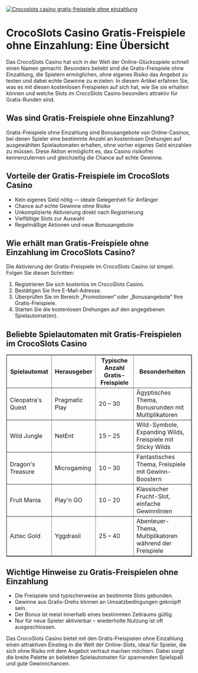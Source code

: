 [![Crocoslots casino gratis-freispiele ohne einzahlung](https://123-caf.pages.dev/gitsignup.png)](https://vrmoo.ru/Bt82HjjY)

<h1>CrocoSlots Casino Gratis-Freispiele ohne Einzahlung: Eine Übersicht</h1>  <p>Das CrocoSlots Casino hat sich in der Welt der Online-Glücksspiele schnell einen Namen gemacht. Besonders beliebt sind die Gratis-Freispiele ohne Einzahlung, die Spielern ermöglichen, ohne eigenes Risiko das Angebot zu testen und dabei echte Gewinne zu erzielen. In diesem Artikel erfahren Sie, was es mit diesen kostenlosen Freispielen auf sich hat, wie Sie sie erhalten können und welche Slots im CrocoSlots Casino besonders attraktiv für Gratis-Runden sind.</p>  <h2>Was sind Gratis-Freispiele ohne Einzahlung?</h2> <p>Gratis-Freispiele ohne Einzahlung sind Bonusangebote von Online-Casinos, bei denen Spieler eine bestimmte Anzahl an kostenlosen Drehungen auf ausgewählten Spielautomaten erhalten, ohne vorher eigenes Geld einzahlen zu müssen. Diese Aktion ermöglicht es, das Casino risikofrei kennenzulernen und gleichzeitig die Chance auf echte Gewinne.</p>  <h2>Vorteile der Gratis-Freispiele im CrocoSlots Casino</h2> <ul>   <li>Kein eigenes Geld nötig — ideale Gelegenheit für Anfänger</li>   <li>Chance auf echte Gewinne ohne Risiko</li>   <li>Unkomplizierte Aktivierung direkt nach Registrierung</li>   <li>Vielfältige Slots zur Auswahl</li>   <li>Regelmäßige Aktionen und neue Bonusangebote</li> </ul>  <h2>Wie erhält man Gratis-Freispiele ohne Einzahlung im CrocoSlots Casino?</h2> <p>Die Aktivierung der Gratis-Freispiele im CrocoSlots Casino ist simpel. Folgen Sie diesen Schritten:</p> <ol>   <li>Registrieren Sie sich kostenlos im CrocoSlots Casino.</li>   <li>Bestätigen Sie Ihre E-Mail-Adresse.</li>   <li>Überprüfen Sie im Bereich „Promotionen“ oder „Bonusangebote“ Ihre Gratis-Freispiele.</li>   <li>Starten Sie die kostenlosen Drehungen auf den angegebenen Spielautomat(en).</li> </ol>  <h2>Beliebte Spielautomaten mit Gratis-Freispielen im CrocoSlots Casino</h2> <table border="1" cellpadding="8" cellspacing="0">   <thead>     <tr>       <th>Spielautomat</th>       <th>Herausgeber</th>       <th>Typische Anzahl Gratis-Freispiele</th>       <th>Besonderheiten</th>     </tr>   </thead>   <tbody>     <tr>       <td>Cleopatra's Quest</td>       <td>Pragmatic Play</td>       <td>20 – 30</td>       <td>Ägyptisches Thema, Bonusrunden mit Multiplikatoren</td>     </tr>     <tr>       <td>Wild Jungle</td>       <td>NetEnt</td>       <td>15 – 25</td>       <td>Wild-Symbole, Expanding Wilds, Freispiele mit Sticky Wilds</td>     </tr>     <tr>       <td>Dragon's Treasure</td>       <td>Microgaming</td>       <td>10 – 30</td>       <td>Fantastisches Thema, Freispiele mit Gewinn-Boostern</td>     </tr>     <tr>       <td>Fruit Mania</td>       <td>Play'n GO</td>       <td>10 – 20</td>       <td>Klassischer Frucht-Slot, einfache Gewinnlinien</td>     </tr>     <tr>       <td>Aztec Gold</td>       <td>Yggdrasil</td>       <td>25 – 40</td>       <td>Abenteuer-Thema, Multiplikatoren während der Freispiele</td>     </tr>   </tbody> </table>  <h2>Wichtige Hinweise zu Gratis-Freispielen ohne Einzahlung</h2> <ul>   <li>Die Freispiele sind typischerweise an bestimmte Slots gebunden.</li>   <li>Gewinne aus Gratis-Drehs können an Umsatzbedingungen geknüpft sein.</li>   <li>Der Bonus ist meist innerhalb eines bestimmten Zeitraums gültig.</li>   <li>Nur für neue Spieler aktivierbar – wiederholte Nutzung ist oft ausgeschlossen.</li> </ul>  <p>Das CrocoSlots Casino bietet mit den Gratis-Freispielen ohne Einzahlung einen attraktiven Einstieg in die Welt der Online-Slots, ideal für Spieler, die sich ohne Risiko mit dem Angebot vertraut machen möchten. Dabei sorgt die breite Palette an beliebten Spielautomaten für spannenden Spielspaß und gute Gewinnchancen.</p>